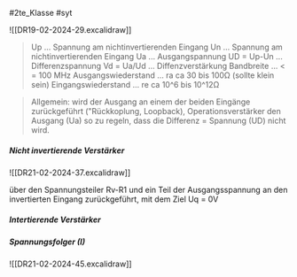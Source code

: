 #2te_Klasse #syt

![[DR19-02-2024-29.excalidraw]]
> Up ... Spannung am nichtinvertierenden Eingang 
> Un ... Spannung am nichtinvertierenden Eingang
> Ua ... Ausgangspannung
> UD = Up-Un ... Differenzspannung
> Vd = Ua/Ud ... Diffenzverstärkung
> Bandbreite ... < = 100 MHz
> Ausgangswiederstand ... ra ca 30 bis 100Ω (sollte klein sein)
> Eingangswiederstand ... re ca 10^6 bis 10^12Ω  

> Allgemein: wird der Ausgang an einem der beiden Eingänge zurückgeführt ("Rückkoplung, Loopback),  Operationsverstärker den Ausgang (Ua) so zu regeln, dass die Differenz = Spannung (UD) nicht wird.

##### Nicht invertierende Verstärker
![[DR21-02-2024-37.excalidraw]]

über den Spannungsteiler Rv-R1 und ein Teil der Ausgangsspannung an den invertierten Eingang zurückgeführt, mit dem Ziel Uq = 0V

##### Intertierende Verstärker

##### Spannungsfolger (I)
![[DR21-02-2024-45.excalidraw]]
